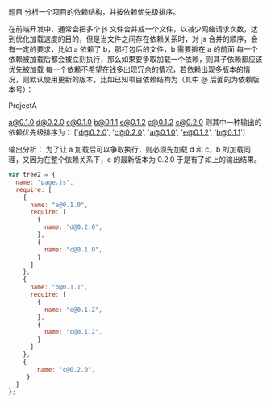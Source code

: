 题目
分析一个项目的依赖结构，并按依赖优先级排序。

在前端开发中，通常会把多个 js 文件合并成一个文件，以减少网络请求次数，达到优化加载速度的目的，但是当文件之间存在依赖关系时，对 js 合并的顺序，会有一定的要求，比如 a 依赖了 b，那打包后的文件，b 需要排在 a 的前面
每一个依赖被加载后都会被立刻执行，那么如果要争取加载一个依赖，则其子依赖都应该优先被加载
每一个依赖不希望在钱多出现冗余的情况，若依赖出现多版本的情况，则默认使用更新的版本，比如已知项目依赖结构为（其中 @ 后面的为依赖版本号）：

ProjectA

a@0.1.0
d@0.2.0
c@0.1.0
b@0.1.1
e@0.1.2
c@0.1.2
c@0.2.0
则其中一种输出的依赖优先级排序为：
['d@0.2.0', 'c@0.2.0', 'a@0.1.0', 'e@0.1.2', 'b@0.1.1']

输出分析：
为了让 a 加载后可以争取执行，则必须先加载 d 和 c，b 的加载同理，又因为在整个依赖关系下，c 的最新版本为 0.2.0 于是有了如上的输出结果。
```js
var tree2 = {
  name: "page.js",
  require: [
    {
      name: "a@0.1.0",
      require: [
        {
          name: "d@0.2.0",
        },
        {
          name: "c@0.1.0",
        }
      ]
    },
    {
      name: "b@0.1.1",
      require: [
        {
          name: "e@0.1.2",
        },
        {
          name: "c@0.1.2",
        }
      ]
    },
    {
        name: "c@0.2.0",
     }
  ]
};
```
